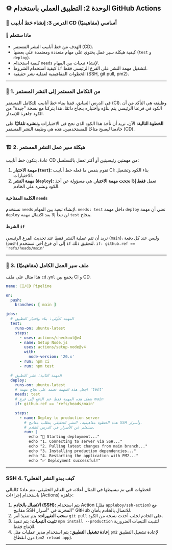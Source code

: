 ## ⚙️ الوحدة 2: التطبيق العملي باستخدام GitHub Actions

### 📘 الدرس 3: إنشاء خط أنابيب CD أساسي (مفاهيميًا)

#### 🧠 **ماذا ستتعلم**
* الهدف من خط أنابيب النشر المستمر (CD).
* كيفية هيكلة سير عمل يحتوي على مهام متعددة ومعتمدة على بعضها (`test` و `deploy`).
* كيفية استخدام `needs` لإنشاء تبعيات بين المهام.
* كيفية استخدام الشروط `if` لتشغيل مهمة النشر على الفرع الرئيسي فقط.
* الخطوات المفاهيمية لعملية نشر حقيقية (SSH, git pull, pm2).

---
### 🤔 1. من التكامل المستمر إلى النشر المستمر
في الدرس السابق، قمنا ببناء خط أنابيب للتكامل المستمر (CI). وظيفته هي التأكد من أن الكود في فرعنا الرئيسي يتم بناؤه واختباره بنجاح دائمًا. هذا يتركنا مع نسخة "جيدة" من الكود جاهزة للإصدار.

**الخطوة التالية:** الآن، نريد أن نأخذ هذا الكود الذي نجح في الاختبارات و**ننشره تلقائيًا** على خادمنا ليصبح متاحًا للمستخدمين. هذه هي وظيفة النشر المستمر (CD).

---
### 🏗️ 2. هيكلة سير عمل النشر المستمر
عادةً، يتكون خط أنابيب CD من مهمتين رئيسيتين أو أكثر تعمل بالتسلسل:
1.  **مهمة الاختبار (`test`):** تقوم بنفس ما فعله خط أنابيب CI: بناء الكود وتشغيل الاختبارات.
2.  **مهمة النشر (`deploy`):** تعمل **فقط إذا نجحت مهمة الاختبار**. هي مسؤولة عن أخذ الكود ونشره على الخادم.

#### **الكلمة المفتاحية `needs`**
نستخدم `needs` لإنشاء تبعية بين المهام. `needs: test` داخل مهمة `deploy` تعني أن مهمة `deploy` لن تبدأ إلا بعد اكتمال مهمة `test` بنجاح.

#### **الشرط `if`**
نريد أن تتم عملية النشر فقط عند تحديث الفرع الرئيسي (`main`)، وليس عند كل دفعة (`push`) إلى أي فرع آخر. نستخدم `if` لتحقيق ذلك.
`if: github.ref == 'refs/heads/main'`

---
### 📝 3. ملف سير العمل الكامل (مفاهيميًا)
هذا مثال على ملف `cd.yml` يجمع بين CI و CD.

```yaml
name: CI/CD Pipeline

on:
  push:
    branches: [ main ]

jobs:
  # المهمة الأولى: بناء واختبار التطبيق
  test:
    runs-on: ubuntu-latest
    steps:
      - uses: actions/checkout@v4
      - name: Setup Node.js
        uses: actions/setup-node@v4
        with:
          node-version: '20.x'
      - run: npm ci
      - run: npm test

  # المهمة الثانية: نشر التطبيق
  deploy:
    runs-on: ubuntu-latest
    # اجعل هذه المهمة تعتمد على نجاح مهمة 'test'
    needs: test
    # شغل هذه المهمة فقط عند الدفع إلى فرع main
    if: github.ref == 'refs/heads/main'

    steps:
      - name: Deploy to production server
        # هذه الخطوة مفاهيمية. النشر الحقيقي يتطلب مفاتيح SSH وأسرار.
        # سنتعلم عن الأسرار في الدرس القادم.
        run: |
          echo "🚀 Starting deployment..."
          echo "1. Connecting to server via SSH..."
          echo "2. Pulling latest changes from main branch..."
          echo "3. Installing production dependencies..."
          echo "4. Restarting the application with PM2..."
          echo "✅ Deployment successful!"
```

---
### SSH 4. كيف يبدو النشر الفعلي؟
الخطوات التي تم تبسيطها في المثال أعلاه، في العالم الحقيقي، تتم عادةً كالتالي باستخدام إجراءات (Actions) جاهزة:
1.  **الاتصال بالخادم (SSH):** يتم استخدام Action (مثل `appleboy/ssh-action`) مع مفاتيح SSH المخزنة في "أسرار" GitHub للاتصال بالخادم بأمان.
2.  **سحب التغييرات:** يتم تنفيذ أمر `git pull` على الخادم لجلب أحدث نسخة من الكود.
3.  **تثبيت التبعيات:** يتم تنفيذ `npm install --production` لتثبيت التبعيات الضرورية للإنتاج فقط.
4.  **إعادة تشغيل التطبيق:** يتم استخدام مدير عمليات مثل `pm2` لإعادة تشغيل التطبيق دون انقطاع (`pm2 reload app`).

---
